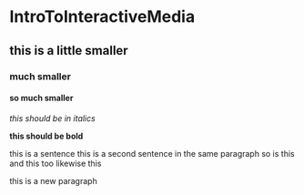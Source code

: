 # IntroToInteractiveMedia

## this is a little smaller

### much smaller

#### so much smaller

*this should be in italics*

**this should be bold**

this is a sentence
this is a second sentence in the same paragraph
so is this
and this too
likewise 
this

this is a new paragraph

